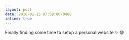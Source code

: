```yaml
---
layout: post
date: 2016-01-15 07:59:00-0400
inline: true
---
```


Finally finding some time to setup a personal website :sparkles: :smile:

